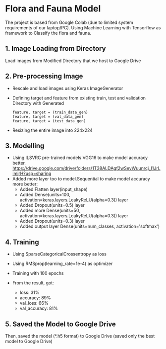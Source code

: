 # Flora and Fauna Model
The project is based from Google Colab (due to limited system requirements of our laptop/PC). Using Machine Learning with Tensorflow as framework to Classify the flora and fauna.
## 1. Image Loading from Directory
Load images from Modified Directory that we host to Google Drive

## 2. Pre-processing Image
- Rescale and load images using Keras ImageGenerator

* Defining target and feature from existing train, test and validation Directory with Generated
      
      feature, target = (train_data_gen)
      feature, target = (val_data_gen)
      feature, target = (test_data_gen)
      
+ Resizing the entire image into 224x224 

## 3. Modelling
- Using ILSVRC pre-trained models VGG16 to make model accuracy better.
      https://drive.google.com/drive/folders/1T38ALDAgf2wSevWuunrcj_I1JrLimjrH?usp=sharing
- Added more layer too to model.Sequential to make model accuracy more better:
    * Added Flatten layer(input_shape)
    * Added Dense(units=100, activation=keras.layers.LeakyReLU(alpha=0.3)) layer
    * Added Dropout(units=0.5) layer
    * Added more Dense(units=50, activation=keras.layers.LeakyReLU(alpha=0.3)) layer
    * Added Dropout(units=0.3) layer
    * Added output layer Dense(units=num_classes, activation='softmax')

## 4. Training
- Using SparseCategoricalCrossentropy as loss
- Using RMSprop(learning_rate=1e-4) as optimizer
- Training with 100 epochs
- From the result, got:

  - loss: 31%
  - accuracy: 89%
  - val_loss: 66%
  - val_accuracy: 81%

## 5. Saved the Model to Google Drive
Then, saved the model (*.h5 format) to Google Drive (saved only the best model to Google Drive)
